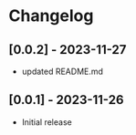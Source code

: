 # Changelog

## [0.0.2] - 2023-11-27

* updated README.md

## [0.0.1] - 2023-11-26

* Initial release
